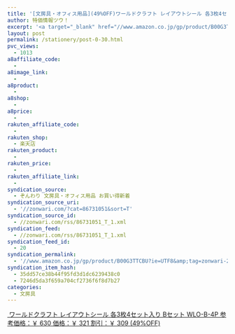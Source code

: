 ```yaml
---
title: '[文房具・オフィス用品](49%OFF)ワールドクラフト レイアウトシール 各3枚4セット入り Bセット WLO-B-4P ￥321'
author: 特価情報ツウ！
excerpt: '<a target="_blank" href="//www.amazon.co.jp/gp/product/B00G3TTCBU?ie=UTF8&amp;tag=zonwari-22&amp;linkCode=as2&amp;camp=247&amp;creative=7399&amp;creativeASIN=B00G3TTCBU"><img src="//ecx.images-amazon.com/images/I/614pABx2g7L._SL100_.jpg"><br>&#12527;&#12540;&#12523;&#12489;&#12463;&#12521;&#12501;&#12488; &#12524;&#12452;&#12450;&#12454;&#12488;&#12471;&#12540;&#12523; &#21508;3&#26522;4&#12475;&#12483;&#12488;&#20837;&#12426; B&#12475;&#12483;&#12488; WLO-B-4P<br>&#21442;&#32771;&#20385;&#26684;&#65306;&#65509; 630<br>&#20385;&#26684;&#65306;&#65509; 321<br>&#21106;&#24341;&#65306;&#65509; 309 (49%OFF)</a>'
layout: post
permalink: /stationery/post-0-30.html
pvc_views:
  - 1013
a8affiliate_code:
  -
a8image_link:
  -
a8product:
  -
a8shop:
  -
a8price:
  -
rakuten_affiliate_code:
  -
rakuten_shop:
  - 楽天店
rakuten_product:
  -
rakuten_price:
  -
rakuten_affiliate_link:
  -
syndication_source:
  - ぞんわり 文房具・オフィス用品 お買い得新着
syndication_source_uri:
  - '//zonwari.com/?cat=86731051&sort=T'
syndication_source_id:
  - //zonwari.com/rss/86731051_T_1.xml
syndication_feed:
  - //zonwari.com/rss/86731051_T_1.xml
syndication_feed_id:
  - 20
syndication_permalink:
  - '//www.amazon.co.jp/gp/product/B00G3TTCBU?ie=UTF8&amp;tag=zonwari-22&amp;linkCode=as2&amp;camp=247&amp;creative=7399&amp;creativeASIN=B00G3TTCBU'
syndication_item_hash:
  - 35dd57ce38b44f95fd3d1dc6239438c0
  - 7246d5da3f659a704cf2736f6f8d7b27
categories:
  - 文房具
---
```

[<img src='//i2.wp.com/ecx.images-amazon.com/images/I/614pABx2g7L._SL150_.jpg?w=546' title="" alt="" data-recalc-dims="1" />
ワールドクラフト レイアウトシール 各3枚4セット入り Bセット WLO-B-4P
参考価格：￥ 630
価格：￥ 321
割引：￥ 309 (49%OFF)][1]

 [1]: //www.amazon.co.jp/gp/product/B00G3TTCBU?ie=UTF8&#038;tag=tokkajohotsu-22&#038;linkCode=as2&#038;camp=247&#038;creative=7399&#038;creativeASIN=B00G3TTCBU
